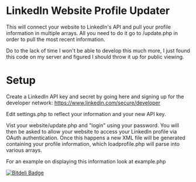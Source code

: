 LinkedIn Website Profile Updater
===========================

This will connect your website to LinkedIn's API and pull your profile information in multiple arrays. All you need to do it go to /update.php in order to pull the most recent information.

Do to the lack of time I won't be able to develop this much more, I just found this code on my server and figured I should throw it up for public viewing.

Setup
===========
Create a LinkedIn API key and secret by going here and signing up for the developer network:
https://www.linkedin.com/secure/developer

Edit settings.php to reflect your information and your new API key.

Vist your website/update.php and "login" using your password. You will then be asked to allow your website to access your LinkedIn profile via OAuth authentication. Once this happens a new XML file will be generated containing your profile information, which loadprofile.php will parse into various arrays.

For an example on displaying this information look at example.php




[![Bitdeli Badge](https://d2weczhvl823v0.cloudfront.net/nebriv/linkedwebsite/trend.png)](https://bitdeli.com/free "Bitdeli Badge")

